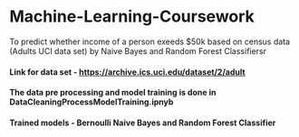 # Machine-Learning-Coursework
To predict whether income of a person exeeds $50k based on census data (Adults UCI data set) by Naive Bayes and Random Forest Classifiersr 

#### Link for data set - https://archive.ics.uci.edu/dataset/2/adult
#### The data pre processing and model training is done in DataCleaningProcessModelTraining.ipnyb
#### Trained models - Bernoulli Naive Bayes and Random Forest Classifier
